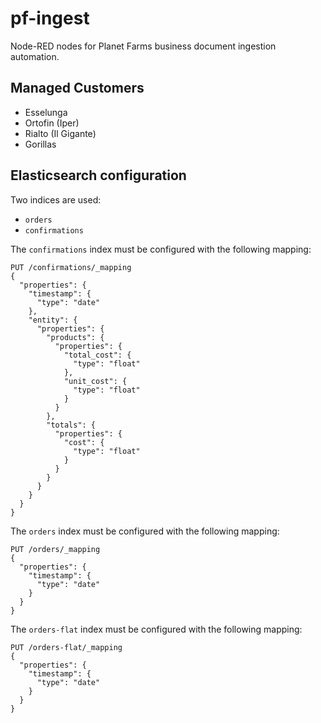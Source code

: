 # pf-ingest

Node-RED nodes for Planet Farms business document ingestion automation.

## Managed Customers

* Esselunga
* Ortofin (Iper)
* Rialto (Il Gigante)
* Gorillas

## Elasticsearch configuration

Two indices are used:

* `orders`
* `confirmations`

The `confirmations` index must be configured with the following mapping:

~~~http
PUT /confirmations/_mapping
{
  "properties": {
    "timestamp": {
      "type": "date"
    },
    "entity": {
      "properties": {
        "products": {
          "properties": {
            "total_cost": {
              "type": "float"
            },
            "unit_cost": {
              "type": "float"
            }
          }
        },
        "totals": {
          "properties": {
            "cost": {
              "type": "float"
            }
          }
        }
      }
    }
  }
}
~~~

The `orders` index must be configured with the following mapping:

~~~http
PUT /orders/_mapping
{
  "properties": {
    "timestamp": {
      "type": "date"
    }
  }
}
~~~

The `orders-flat` index must be configured with the following mapping:

~~~http
PUT /orders-flat/_mapping
{
  "properties": {
    "timestamp": {
      "type": "date"
    }
  }
}
~~~
